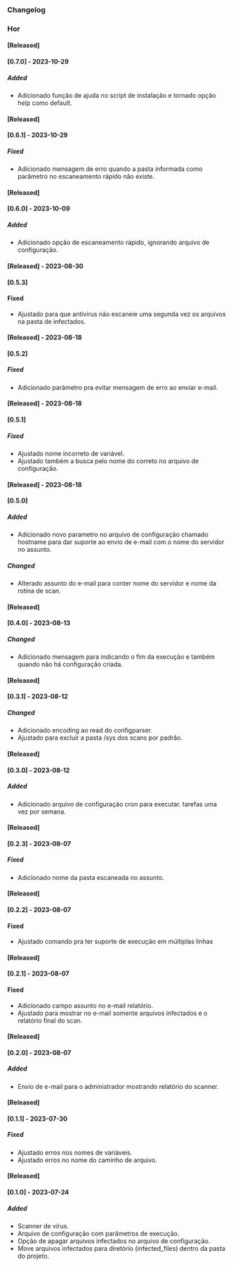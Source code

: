 ### Changelog
### Hor

#### [Released]
#### [0.7.0] - 2023-10-29
##### Added
 - Adicionado função de ajuda no script de instalação e tornado
 opção help como default.

#### [Released]
#### [0.6.1] - 2023-10-29
##### Fixed
 - Adicionado mensagem de erro quando a pasta informada como parâmetro no 
 escaneamento rápido não existe.

#### [Released]
#### [0.6.0] - 2023-10-09
##### Added
- Adicionado opção de escaneamento rápido, ignorando arquivo de configuração. 

#### [Released] - 2023-08-30
#### [0.5.3]
#### Fixed
- Ajustado para que antivirus não escaneie uma segunda vez os arquivos na pasta de infectados.

#### [Released] - 2023-08-18
#### [0.5.2]
##### Fixed
- Adicionado parãmetro pra evitar mensagem de erro ao enviar e-mail.

#### [Released] - 2023-08-18
#### [0.5.1]
##### Fixed
- Ajustado nome incorreto de variável.
- Ajustado também a busca pelo nome do correto
no arquivo de configuração.

#### [Released] - 2023-08-18
#### [0.5.0]
##### Added
- Adicionado novo parametro no arquivo de configuração chamado hostname para dar
suporte ao envio de e-mail com o nome do servidor no assunto.
##### Changed
- Alterado assunto do e-mail para conter nome do servidor e nome da rotina de scan.

#### [Released]
#### [0.4.0] - 2023-08-13
##### Changed
- Adicionado mensagem para indicando o fim da execução e também quando não há configuração criada.

#### [Released]
#### [0.3.1] - 2023-08-12
##### Changed
- Adicionado encoding ao read do configparser.
- Ajustado para excluir a pasta /sys dos scans por padrão.

#### [Released]
#### [0.3.0] - 2023-08-12
##### Added
- Adicionado arquivo de configuração cron para executar.
tarefas uma vez por semana. 

#### [Released]
#### [0.2.3] - 2023-08-07
##### Fixed
- Adicionado nome da pasta escaneada no assunto.

#### [Released]
#### [0.2.2] - 2023-08-07
#### Fixed
- Ajustado comando pra ter suporte de execução em múltiplas linhas

#### [Released]
#### [0.2.1] - 2023-08-07
#### Fixed
- Adicionado campo assunto no e-mail relatório.
- Ajustado para mostrar no e-mail somente arquivos 
  infectados e o relatório final do scan.

#### [Released]
#### [0.2.0] - 2023-08-07
##### Added
- Envio de e-mail para o administrador mostrando relatório do scanner.

#### [Released]
#### [0.1.1] - 2023-07-30
##### Fixed
- Ajustado erros nos nomes de variáveis.
- Ajustado erros no nome do caminho de arquivo.

#### [Released]
#### [0.1.0] - 2023-07-24
##### Added
- Scanner de vírus.
- Arquivo de configuração com parâmetros de execução.
- Opção de apagar arquivos infectados no arquivo de configuração.
- Move arquivos infectados para diretório (infected_files) dentro da pasta do projeto.
